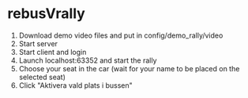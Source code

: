 # rebusVrally

1. Download demo video files and put in config/demo_rally/video
2. Start server
3. Start client and login
4. Launch localhost:63352 and start the rally
5. Choose your seat in the car (wait for your name to be placed on the selected seat)
6. Click "Aktivera vald plats i bussen"
